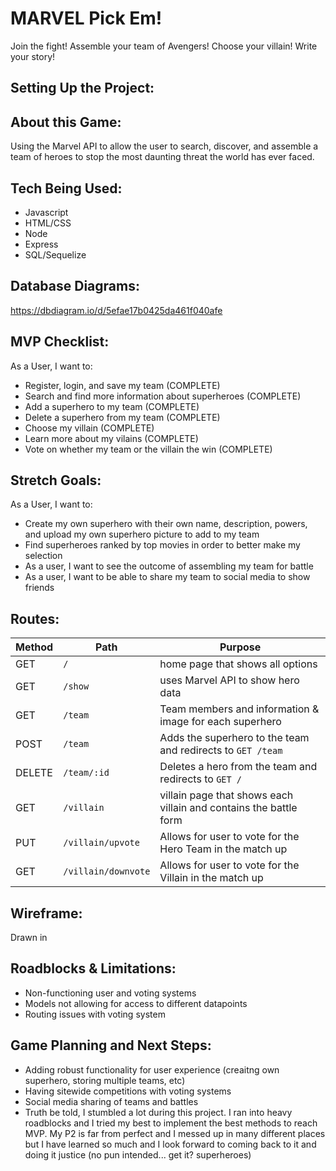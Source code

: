 # MARVEL Pick Em!
Join the fight! Assemble your team of Avengers! Choose your villain! Write your story!

## Setting Up the Project:

## About this Game:
Using the Marvel API to allow the user to search, discover, and assemble a team of heroes to stop the most daunting threat the world has ever faced.

## Tech Being Used:
- Javascript
- HTML/CSS
- Node
- Express
- SQL/Sequelize

## Database Diagrams:
https://dbdiagram.io/d/5efae17b0425da461f040afe


## MVP Checklist: 
As a User, I want to:
- Register, login, and save my team  (COMPLETE)
- Search and find more information about superheroes (COMPLETE)
- Add a superhero to my team (COMPLETE)
- Delete a superhero from my team (COMPLETE)
- Choose my villain (COMPLETE)
- Learn more about my vilains (COMPLETE)
- Vote on whether my team or the villain the win (COMPLETE)

## Stretch Goals:
As a User, I want to:
- Create my own superhero with their own name, description, powers, and upload my own superhero picture to add to my team
- Find superheroes ranked by top movies in order to better make my selection
- As a user, I want to see the outcome of assembling my team for battle
- As a user, I want to be able to share my team to social media to show friends

## Routes:
 Method | Path | Purpose |
| ------ | -------------- | -------------------------------- |
| GET | `/` | home page that shows all options |
| GET | `/show` | uses Marvel API to show hero data |
| GET | `/team` | Team members and information & image for each superhero |
| POST | `/team` | Adds the superhero to the team and redirects to `GET /team` |
| DELETE | `/team/:id` | Deletes a hero from the team and redirects to `GET /` |
| GET | `/villain` | villain page that shows each villain and contains the battle form |
| PUT | `/villain/upvote` | Allows for user to vote for the Hero Team in the match up |
| GET | `/villain/downvote` | Allows for user to vote for the Villain in the match up |


## Wireframe: 
 Drawn in
 
 
 ## Roadblocks & Limitations:
 - Non-functioning user and voting systems
 - Models not allowing for access to different datapoints
 - Routing issues with voting system
 
 ## Game Planning and Next Steps:
 - Adding robust functionality for user experience (creaitng own superhero, storing multiple teams, etc)
 - Having sitewide competitions with voting systems
 - Social media sharing of teams and battles
 - Truth be told, I stumbled a lot during this project. I ran into heavy roadblocks and I tried my best to implement the best methods to reach MVP. My P2 is far from perfect and I messed up in many different places but I have learned so much and I look forward to coming back to it and doing it justice (no pun intended... get it? superheroes)
